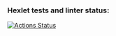 ### Hexlet tests and linter status:
[![Actions Status](https://github.com/subthored/php-project-48/actions/workflows/hexlet-check.yml/badge.svg)](https://github.com/subthored/php-project-48/actions)